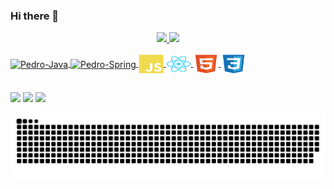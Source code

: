 ### Hi there 👋
<div align="center">
  <a href="https://github.com/PedroLMaia">
  <img height="180em" src="https://github-readme-stats.vercel.app/api?username=PedroLMaia&show_icons=true&theme=dracula&include_all_commits=true&count_private=true"/>
  <img height="180em" src="https://github-readme-stats.vercel.app/api/top-langs/?username=PedroLMaia&layout=compact&langs_count=7&theme=dracula"/>
</div>
<div style="display: inline_block"><br>
  <img align="center" alt="Pedro-Java" height="30" width="40" src="https://cdn.jsdelivr.net/gh/devicons/devicon/icons/java/java-plain.svg">
  <img align="center" alt="Pedro-Spring" height="30" width="40" src="https://cdn.jsdelivr.net/gh/devicons/devicon/icons/spring/spring-original-wordmark.svg">
  <img align="center" alt="Pedro-Js" height="30" width="40" src="https://raw.githubusercontent.com/devicons/devicon/master/icons/javascript/javascript-plain.svg">
  <img align="center" alt="Pedro-React" height="30" width="40" src="https://raw.githubusercontent.com/devicons/devicon/master/icons/react/react-original.svg">
  <img align="center" alt="Pedro-HTML" height="30" width="40" src="https://raw.githubusercontent.com/devicons/devicon/master/icons/html5/html5-original.svg">
  <img align="center" alt="Pedro-CSS" height="30" width="40" src="https://raw.githubusercontent.com/devicons/devicon/master/icons/css3/css3-original.svg">
  
  
  
</div>
  
  ##
 
<div> 
  <a href="https://www.instagram.com/_pedrolzmaia/" target="_blank"><img src="https://img.shields.io/badge/-o-%23E4405F?style=for-the-badge&logo=instagram&logoColor=white" target="_blank"></a>
  <a href="https://www.linkedin.com/in/pedrolmaia" target="_blank"><img src="https://img.shields.io/badge/-o-%230077B5?style=for-the-badge&logo=linkedin&logoColor=white" target="_blank"></a> 
  <a href = "mailto:pedro-luiz-maia@hotmail.com"><img src="https://img.shields.io/badge/-o-%233856FF?style=for-the-badge&logo=outlook&logoColor=white" target="_blank"></a>
 
  ![Snake animation](https://github.com/PedroLMaia/PedroLMaia/blob/output/github-contribution-grid-snake.svg)
 
</div>


<!--
**PedroLMaia/PedroLMaia** is a ✨ _special_ ✨ repository because its `README.md` (this file) appears on your GitHub profile.

Here are some ideas to get you started:

- 🔭 I’m currently working on ...
- 🌱 I’m currently learning ...
- 👯 I’m looking to collaborate on ...
- 🤔 I’m looking for help with ...
- 💬 Ask me about ...
- 📫 How to reach me: ...
- 😄 Pronouns: ...
- ⚡ Fun fact: ...
-->
